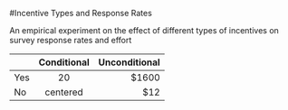 #Incentive Types and Response Rates

An empirical experiment on the effect of different types of incentives on survey response rates and effort

|               | Conditional   | Unconditional  |
| ------------- |:-------------:| --------------:|
| Yes           | 20            | $1600          |
| No            | centered      |   $12          |
